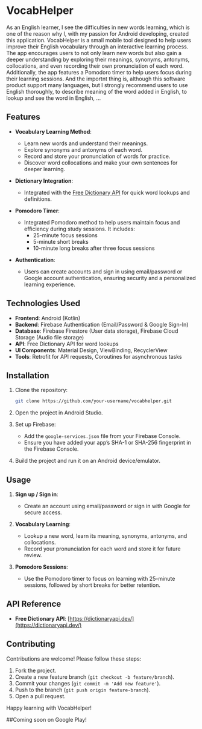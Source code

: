 # VocabHelper

As an English learner, I see the difficulties in new words learning, which is one of the reason why I, with my passion for Android developing, created this application. VocabHelper is a small mobile tool designed to help users improve their English vocabulary through an interactive learning process. The app encourages users to not only learn new words but also gain a deeper understanding by exploring their meanings, synonyms, antonyms, collocations, and even recording their own pronunciation of each word. Additionally, the app features a Pomodoro timer to help users focus during their learning sessions.
And the importnt thing is, although this software product support many languages, but I strongly recommend users to use English thoroughly, to describe meaning of the word added in English, to lookup and see the word in English, ...

## Features

- **Vocabulary Learning Method**: 
  - Learn new words and understand their meanings.
  - Explore synonyms and antonyms of each word.
  - Record and store your pronunciation of words for practice.
  - Discover word collocations and make your own sentences for deeper learning.

- **Dictionary Integration**: 
  - Integrated with the [Free Dictionary API](https://dictionaryapi.dev/) for quick word lookups and definitions.
  
- **Pomodoro Timer**: 
  - Integrated Pomodoro method to help users maintain focus and efficiency during study sessions. It includes:
    - 25-minute focus sessions
    - 5-minute short breaks
    - 10-minute long breaks after three focus sessions

- **Authentication**:
  - Users can create accounts and sign in using email/password or Google account authentication, ensuring security and a personalized learning experience.
  
## Technologies Used

- **Frontend**: Android (Kotlin)
- **Backend**: Firebase Authentication (Email/Password & Google Sign-In)
- **Database**: Firebase Firestore (User data storage), Firebase Cloud Storage (Audio file storage)
- **API**: Free Dictionary API for word lookups
- **UI Components**: Material Design, ViewBinding, RecyclerView
- **Tools**: Retrofit for API requests, Coroutines for asynchronous tasks

## Installation

1. Clone the repository:
    ```bash
    git clone https://github.com/your-username/vocabhelper.git
    ```
    
2. Open the project in Android Studio.

3. Set up Firebase:
    - Add the `google-services.json` file from your Firebase Console.
    - Ensure you have added your app’s SHA-1 or SHA-256 fingerprint in the Firebase Console.

4. Build the project and run it on an Android device/emulator.

## Usage

1. **Sign up / Sign in**:
    - Create an account using email/password or sign in with Google for secure access.
    
2. **Vocabulary Learning**:
    - Lookup a new word, learn its meaning, synonyms, antonyms, and collocations.
    - Record your pronunciation for each word and store it for future review.
    
3. **Pomodoro Sessions**:
    - Use the Pomodoro timer to focus on learning with 25-minute sessions, followed by short breaks for better retention.

## API Reference

- **Free Dictionary API**: [https://dictionaryapi.dev/](https://dictionaryapi.dev/)
  
## Contributing

Contributions are welcome! Please follow these steps:
1. Fork the project.
2. Create a new feature branch (`git checkout -b feature/branch`).
3. Commit your changes (`git commit -m 'Add new feature'`).
4. Push to the branch (`git push origin feature-branch`).
5. Open a pull request.

Happy learning with VocabHelper!

##Coming soon on Google Play!
